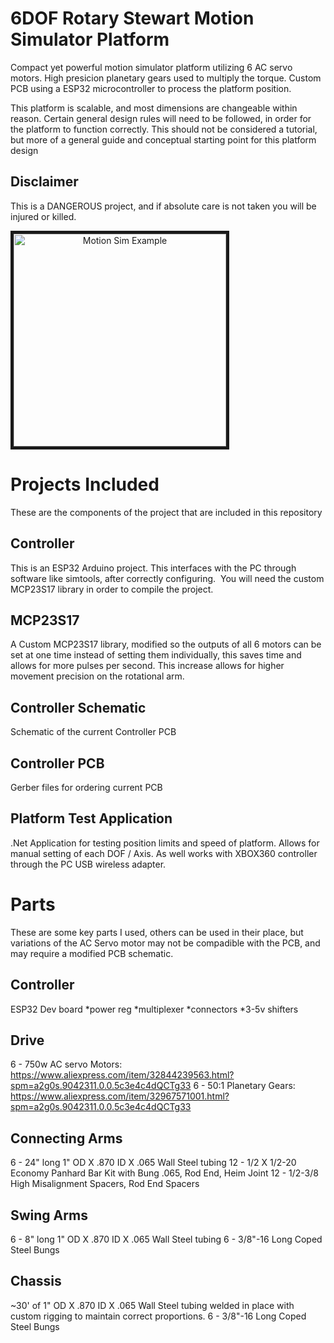 # 6DOF Rotary Stewart Motion Simulator Platform
Compact yet powerful motion simulator platform utilizing 6 AC servo motors. High presicion planetary gears used to multiply the torque. Custom PCB using a ESP32 microcontroller to process the platform position.

This platform is scalable, and most dimensions are changeable within reason. Certain general design rules will need to be followed, in order for the platform to function correctly. This should not be considered a tutorial, but more of a general guide and conceptual starting point for this platform design



## Disclaimer 
This is a DANGEROUS project, and if absolute care is not taken you will be injured or killed.

<a align="center" href="http://www.youtube.com/watch?feature=player_embedded&v=mN0IrtdKdVY
" target="_blank"><img align="center" src="http://img.youtube.com/vi/mN0IrtdKdVY/0.jpg" 
alt="Motion Sim Example" height="340" width="auto" border="5" /></a>

# Projects Included
These are the components of the project that are included in this repository

## Controller
This is an ESP32 Arduino project. This interfaces with the PC through software like simtools, after correctly configuring.  You will need the custom MCP23S17 library in order to compile the project.

## MCP23S17
A Custom MCP23S17 library, modified so the outputs of all 6 motors can be set at one time instead of setting them individually, this saves time and allows for more pulses per second. This increase allows for higher movement precision on the rotational arm. 

## Controller Schematic
Schematic of the current Controller PCB

## Controller PCB
Gerber files for ordering current PCB

## Platform Test Application
.Net Application for testing position limits and speed of platform. Allows for manual setting of each DOF / Axis. As well works with XBOX360 controller through the PC USB wireless adapter.


# Parts
These are some key parts I used, others can be used in their place, but variations of the AC Servo motor may not be compadible with the PCB, and may require a modified PCB schematic. 

## Controller
ESP32 Dev board
*power reg
*multiplexer
*connectors 
*3-5v shifters


## Drive
6 - 750w AC servo Motors: https://www.aliexpress.com/item/32844239563.html?spm=a2g0s.9042311.0.0.5c3e4c4dQCTg33
6 - 50:1 Planetary Gears: https://www.aliexpress.com/item/32967571001.html?spm=a2g0s.9042311.0.0.5c3e4c4dQCTg33

## Connecting Arms
6 - 24" long 1" OD X .870 ID X .065 Wall Steel tubing
12 - 1/2 X 1/2-20 Economy Panhard Bar Kit with Bung .065, Rod End, Heim Joint
12 - 1/2-3/8 High Misalignment Spacers, Rod End Spacers

## Swing Arms
6 - 8" long 1" OD X .870 ID X .065 Wall Steel tubing
6 - 3/8"-16 Long Coped Steel Bungs

## Chassis
~30' of 1" OD X .870 ID X .065 Wall Steel tubing welded in place with custom rigging to maintain correct proportions. 
6 - 3/8"-16 Long Coped Steel Bungs

